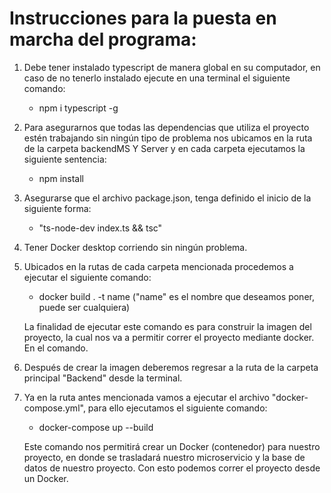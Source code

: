 # Instrucciones para la puesta en marcha del programa:

1. Debe tener instalado typescript de manera global en su computador, en caso de no tenerlo instalado ejecute 
   en una terminal el siguiente comando:
    - npm i typescript -g

2. Para asegurarnos que todas las dependencias que utiliza el proyecto estén trabajando sin ningún tipo de problema 
   nos ubicamos en la ruta de la carpeta backendMS Y Server y en cada carpeta ejecutamos la siguiente
   sentencia:
   - npm install     

3. Asegurarse que el archivo package.json, tenga definido el inicio de la siguiente forma:
    - "ts-node-dev index.ts && tsc"

4. Tener Docker desktop corriendo sin ningún problema.

5. Ubicados en la rutas de cada carpeta mencionada procedemos a ejecutar el siguiente comando:
   - docker build . -t name ("name" es el nombre que deseamos poner, puede ser cualquiera)

   La finalidad de ejecutar este comando es para construir la imagen del proyecto, la cual nos va a permitir correr 
   el proyecto mediante docker. En el comando.

6. Después de crear la imagen deberemos regresar a la ruta de la carpeta principal "Backend" desde la 
   terminal.

8. Ya en la ruta antes mencionada vamos a ejecutar el archivo "docker-compose.yml", para ello ejecutamos el siguiente
   comando:
   - docker-compose up --build
   
   Este comando nos permitirá crear un Docker (contenedor) para nuestro proyecto, en donde se trasladará nuestro 
   microservicio y la base de datos de nuestro proyecto. Con esto podemos correr el proyecto desde un Docker.


